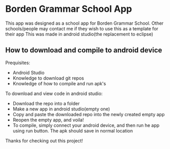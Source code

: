 Borden Grammar School App
=========================

This app was designed as a school app for Borden Grammar School.
Other schools/people may contact me if they wish to use this as a template for their app
This was made in android studio(the replacement to eclipse)

How to download and compile to android device
---------------------------------------------

Prequisites:
- Android Studio
- Knowledge to download git repos
- Knowledge of how to compile and run apk's

To download and view code in android studio:
- Download the repo into a folder
- Make a new app in android studio(empty one)
- Copy and paste the downloaded repo into the newly created empty app
- Reopen the empty app, and voila!
- To compile, simply connect your android device, and then run he app using run button. The apk should save in normal location


Thanks for checking out this project!
